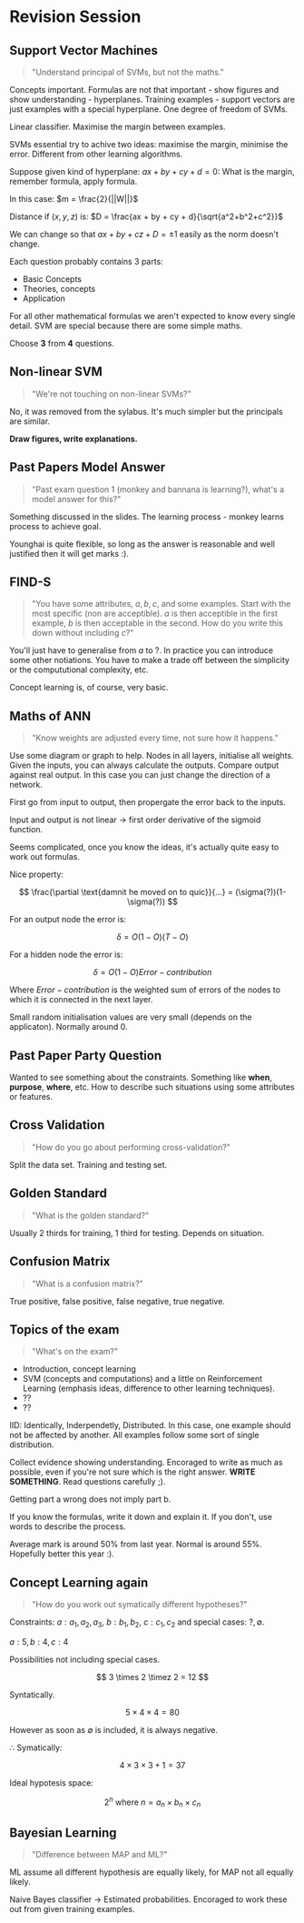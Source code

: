 Revision Session
================

Support Vector Machines
-----------------------

> "Understand principal of SVMs, but not the maths."

Concepts important. Formulas are not that important - show figures and show understanding - hyperplanes. Training examples - support vectors are just examples with a special hyperplane. One degree of freedom of SVMs.

Linear classifier. Maximise the margin between examples.

SVMs essential try to achive two ideas: maximise the margin, minimise the error. Different from other learning algorithms.

Suppose given kind of hyperplane: $ax + by + cy + d = 0$: What is the margin, remember formula, apply formula.

In this case: $m = \frac{2}{||W||}$

Distance if $(x,y,z)$ is: $D = \frac{ax + by + cy + d}{\sqrt{a^2+b^2+c^2}}$

We can change so that $ax + by+cz +D = \pm1$ easily as the norm doesn't change.

Each question probably contains 3 parts:

* Basic Concepts
* Theories, concepts
* Application

For all other mathematical formulas we aren't expected to know every single detail. SVM are special because there are some simple maths.

Choose **3** from **4** questions.


Non-linear SVM
--------------

> "We're not touching on non-linear SVMs?"

No, it was removed from the sylabus. It's much simpler but the principals are similar.

**Draw figures, write explanations.**


Past Papers Model Answer
------------------------

> "Past exam question 1 (monkey and bannana is learning?), what's a model answer for this?"

Something discussed in the slides. The learning process - monkey learns process to achieve goal.

Younghai is quite flexible, so long as the answer is reasonable and well justified then it will get marks :).


FIND-S
------

> "You have some attributes, $a,b,c$, and some examples. Start with the most specific (non are acceptible). $a$ is then acceptible in the first example, $b$ is then acceptable in the second. How do you write this down without including $c$?"

You'll just have to generalise from $a$ to $?$. In practice you can introduce some other notiations. You have to make a trade off between the simplicity or the compututional complexity, etc.

Concept learning is, of course, very basic.


Maths of ANN
------------

> "Know weights are adjusted every time, not sure how it happens."

Use some diagram or graph to help. Nodes in all layers, initialise all weights. Given the inputs, you can always calculate the outputs. Compare output against real output. In this case you can just change the direction of a network.

First go from input to output, then propergate the error back to the inputs.

Input and output is not linear $\rightarrow$ first order derivative of the sigmoid function.

Seems complicated, once you know the ideas, it's actually quite easy to work out formulas.

Nice property:

$$
\frac{\partial \text{damnit he moved on to quic}}{...} = (\sigma(?))(1-\sigma(?))
$$

For an output node the error is:

$$
\delta = O(1-O)(T-O)
$$

For a hidden node the error is:

$$
\delta = O(1-O)Error-contribution
$$

Where $Error-contribution$ is the weighted sum of errors of the nodes to which it is connected in the next layer.

Small random initialisation values are very small (depends on the applicaton). Normally around 0.


Past Paper Party Question
-------------------------


Wanted to see something about the constraints. Something like **when**, **purpose**, **where**, etc. How to describe such situations using some attributes or features.



Cross Validation
----------------

> "How do you go about performing cross-validation?"

Split the data set. Training and testing set.


Golden Standard
---------------

> "What is the golden standard?"

Usually 2 thirds for training, 1 third for testing. Depends on situation.


Confusion Matrix
----------------

> "What is a confusion matrix?"

True positive, false positive, false negative, true negative.


Topics of the exam
------------------

> "What's on the exam?"

* Introduction, concept learning
* SVM (concepts and computations) and a little on Reinforcement Learning (emphasis ideas, difference to other learning techniques).
* ??
* ??

IID: Identically, Inderpendetly, Distributed. In this case, one example should not be affected by another. All examples follow some sort of single distribution.

Collect evidence showing understanding. Encoraged to write as much as possible, even if you're not sure which is the right answer. **WRITE SOMETHING**. Read questions carefully ;).

Getting part a wrong does not imply part b.

If you know the formulas, write it down and explain it. If you don't, use words to describe the process.

Average mark is around 50% from last year. Normal is around 55%. Hopefully better this year :).


Concept Learning again
----------------------

> "How do you work out symatically different hypotheses?"

Constraints: $a: a_1, a_2, a_3$, $b: b_1, b_2$, $c: c_1, c_2$ and special cases: $?, \emptyset$.

$a: 5, b:4, c:4$

Possibilities not including special cases.

$$
3 \times 2 \timez 2 = 12
$$


Syntatically.

$$
5 \times 4 \times 4 = 80
$$ 

However as soon as $\emptyset$ is included, it is always negative.

$\therefore$ Symatically:

$$
4 \times 3 \times 3 + 1 = 37
$$

Ideal hypotesis space:

$$
2^n \text{ where } n = a_n \times b_n \times c_n
$$


Bayesian Learning
-----------------

> "Difference between MAP and ML?"

ML assume all different hypothesis are equally likely, for MAP not all equally likely.

Naive Bayes classifier -> Estimated probabilities. Encoraged to work these out from given training examples.
